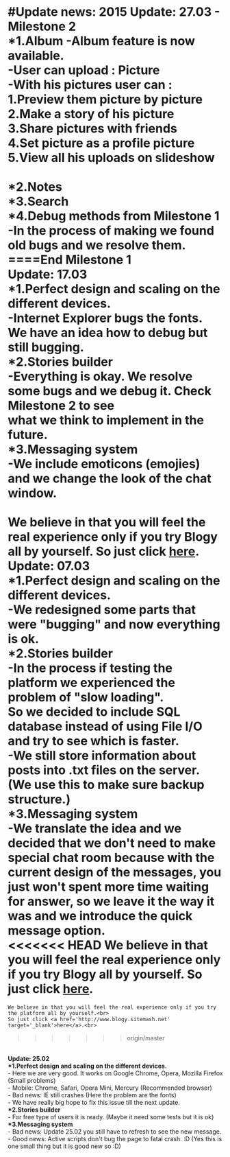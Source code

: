 #Update news: 2015
<b>Update: 27.03 - Milestone 2</b><br>
<b>*1.Album</b>
	-Album feature is now available.<br>
	-User can upload : <b>Picture</b><br>
	-With his pictures user can :<br>
	<b>
		1.Preview them picture by picture<br>
		2.Make a story of his picture<br>
		3.Share pictures with friends<br>
		4.Set picture as a profile picture<br>
		5.View all his uploads on slideshow<br>
	</b>
	<br>
<b>
*2.Notes<br>
*3.Search<br>
*4.Debug methods from Milestone 1</b><br>
	-In the process of making we found old bugs and we resolve them.<br>
<b>====End Milestone 1</b><br>
<b>Update: 17.03</b><br>
<b>*1.Perfect design and scaling on the different devices.</b><br>
	-Internet Explorer bugs the fonts. We have an idea how to debug but still bugging.<br>
<b>*2.Stories builder</b><br>
	-Everything is okay. We resolve some bugs and we debug it. Check <b>Milestone 2</b> to see<br>
	what we think to implement in the future.<br>
<b>*3.Messaging system</b><br>
	-We include emoticons (emojies) and we change the look of the chat window.<br>
<br>
	We believe in that you will feel the real experience only if you try <b>Blogy</b> all by yourself.
	So just click <a href='http://www.blogy.sitemash.net' target='_blank'>here</a>.
<br>
<b>Update: 07.03</b><br>
<b>*1.Perfect design and scaling on the different devices.</b><br>
	-We redesigned some parts that were "bugging" and now everything is ok.<br>
<b>*2.Stories builder</b><br>
	-In the process if testing the platform we experienced the problem of "slow loading".<br>
	So we decided to include SQL database instead of using File I/O and try to see which is faster.<br>
	-We still store information about posts into .txt files on the server. (We use this to make sure backup structure.)<br>
<b>*3.Messaging system</b><br>
	-We translate the idea and we decided that we don't need to make special chat room because with the current design of the messages, you just won't spent more time waiting for answer, so we leave it
	the way it was and we <b>introduce the quick message option</b>.<br>
<<<<<<< HEAD
	We believe in that you will feel the real experience only if you try <b>Blogy</b> all by yourself.
	So just click <a href='http://www.blogy.sitemash.net' target='_blank'>here</a>.
=======
	We believe in that you will feel the real experience only if you try the platform all by yourself.<br>
	So just click <a href='http://www.blogy.sitemash.net' target='_blank'>here</a>.<br>
>>>>>>> origin/master
<br>
<b>Update: 25.02</b><br>
<b>*1.Perfect design and scaling on the different devices.</b><br>
	- Here we are very good. It works on Google Chrome, Opera, Mozilla Firefox (Small problems) <br>
	- Mobile: Chrome, Safari, Opera Mini, Mercury (Recommended browser) <br>
	- Bad news: IE still crashes (Here the problem are the fonts)<br>  
		- We have really big hope to fix this issue till the next update.<br>  
<b>*2.Stories builder</b><br>
	- For free type of users it is ready. (Maybe it need some tests but it is ok)<br>
<b>*3.Messaging system</b><br>
	- Bad news: Update 25.02 you still have to refresh to see the new message.<br>
	- Good news: Active scripts don't bug the page to fatal crash. :D (Yes this is one small thing but it is good new so :D)<br>
